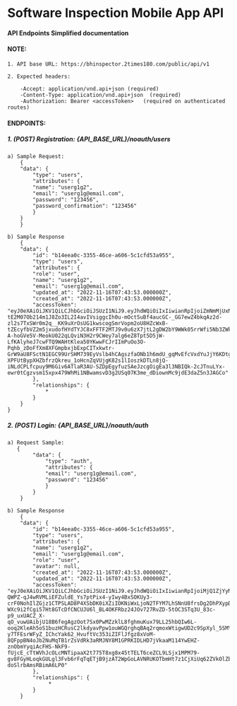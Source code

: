 # Software Inspection Mobile App API

#### API Endpoints Simplified documentation

#### NOTE:
    1. API base URL: https://bhinspector.2times180.com/public/api/v1

    2. Expected headers:

        -Accept: application/vnd.api+json (required)
        -Content-Type: application/vnd.api+json  (required)
        -Authorization: Bearer <accessToken>   (required on authenticated routes)

#### ENDPOINTS:
##### 1. (POST) Registration: {API_BASE_URL}/noauth/users
    a) Sample Request:
        {
        "data": {
            "type": "users",
            "attributes": {
            "name": "userg1g2",
            "email": "userg1g@email.com",
            "password": "123456",
            "password_confirmation": "123456"
            }
        }
        }

    b) Sample Response
        {
        "data": {
            "id": "b14eea0c-3355-46ce-a606-5c1cfd53a955",
            "type": "users",
            "attributes": {
            "role": "user",
            "name": "userg1g2",
            "email": "userg1g@email.com",
            "updated_at": "2022-11-16T07:43:53.000000Z",
            "created_at": "2022-11-16T07:43:53.000000Z",
            "accessToken": "eyJ0eXAiOiJKV1QiLCJhbGciOiJSUzI1NiJ9.eyJhdWQiOiIxIiwianRpIjoiZmNmMjUxMGJiZmE2NjQzYjJlMmU5NTMxZDliNjAyZjBmNjNiYTYxODllNzdiMDFjY2IxMWQ2MjU3NjEwYmJjNjBhMzRlZjRkZGJmYTgxMGUiLCJpYXQiOjE2Njg1ODQ2MzQuMDEyNzM2LCJuYmYiOjE2Njg1ODQ2MzQuMDEyNzM5LCJleHAiOjE3MDAxMjA2MzMuOTE3NzI4LCJzdWIiOiJiMTRlZWEwYy0zMzU1LTQ2Y2UtYTYwNi01YzFjZmQ1M2E5NTUiLCJzY29wZXMiOltdfQ.IF7QWJoAkGLKLs1joCHWAz8PT54bXyVdj-tE2M07Ob214m1J8Zo3IL2I4avIVsiggcIh0u-mOctSuBf4aucGC-_GG7ewZ4bkqAz2d-zl2s7TxSWr0m2q__KK9uXrOsUG1kwscogSmrVopm2oU8HZcWxB-tZEcyfbVZ2m5jxudofHYdTYJC8xFFTF2MTJ9v0u6zX7jtL2gDW2bY9WWk05rrWfi5Nb3ZWk6o3dnasxP5Gkkvgh-A-hoGVe5V-MeokU022qLQviN3H2r9CWey7alg6eZ8Tpt5D5jW-LfKAlyheJ7cwFTQ9WAHtKlea50YKwwFCJrIImPuOo3O-Pqhb_zDoFfXm8XFGmpbxjbExpCITxkwtr-GrW9aU8FSctN1EGC99UrSHM739EyVslb4hCAgszfaONb1h6mdU_gqMvEfcVxdYuJjY6KDtg9elUd83KPcBn2JmvpKmjN6aRjTiR40Tz2bZTMwh2ql8muwstjRgAu-XPFUtBypXHZbfrzQkreu_1oHcnZqVUjgK82s1lIoszkDTLn8jQ-iNLdCPLfcpuy9M6Giv6ATlaR3AU-SZDpEgyfuzSAeJzcgOigEa3l3NBIQk-2cJTnuLYx-ewr0tCgzvsm15xpx479WhMi1NBwamsvD3g2USq07K3me_dDiownMc9jdE3daZ5n3JAGCo"
            },
            "relationships": {
                *
            }
        }
    }

##### 2. (POST) Login: {API_BASE_URL}/noauth/auth
    a) Request Sample:
       {
            "data": {
                "type": "auth",
                "attributes": {
                "email": "userg1g@email.com",
                "password": "123456"
                }
            }
        }
        
    b) Sample Response
        {
        "data": {
            "id": "b14eea0c-3355-46ce-a606-5c1cfd53a955",
            "type": "users",
            "attributes": {
            "name": "userg1g2",
            "email": "userg1g@email.com",
            "role": "user",
            "avatar": null,
            "created_at": "2022-11-16T07:43:53.000000Z",
            "updated_at": "2022-11-16T07:43:53.000000Z",
            "accessToken": "eyJ0eXAiOiJKV1QiLCJhbGciOiJSUzI1NiJ9.eyJhdWQiOiIxIiwianRpIjoiMjQ1ZjYyMmNlMGFhMDA0ZTRkZWIxZWU5ZWEwYTRkYTkyMzJiNTc2YzFlNzcwNTNjNjE5MTY5YWIxYzM4YmUzYmRmZTExZjJlZWJmMjYwOGYiLCJpYXQiOjE2Njg1ODQ5MDIuMzI5MTgsIm5iZiI6MTY2ODU4NDkwMi4zMjkxODIsImV4cCI6MTcwMDEyMDkwMi4yNTI0NzksInN1YiI6ImIxNGVlYTBjLTMzNTUtNDZjZS1hNjA2LTVjMWNmZDUzYTk1NSIsInNjb3BlcyI6W119.A34rDCqK0V2K-QWPZ-qJ4wRVMLiEFZuldE_Ys7ptPix4-yIwy4BxSOKUy3-crF0NohIlZGjz1CTPSLAD8P4XSbDK0iXZiIOKNiWxLjoN2TFYM7LhSNnU8frsDg2DhPXypD1jLCpaXxRsJ9Rc_u9oGztU1oliCGWeZtag5kidUZ5UBwNv6HNZykMy-WXc9i2fCgi57Ht8GTcDfCNCUJU6l_BL4OKFRbz24JOv727RvZD-5tOC3STq3U_83c-p9_uxUACZ_X-qO_vuwUAibjU18B6fegAgzOot7Sx0PwMZzklL8fghmuKux79LL25hbQIw6L-ooq2KleAh5oS1buzHCRusC2lkdyavPpw1ouWGQrghqBAq2rqmoxWtigwUD2c9SpXyl_5SMYL4O7pXJ-y7TFEsrWFyZ_IChcYak62_HvuftVc353iZIFlJfgz8xVoM-8QFppBN4oJb2NuMqTB1rZsVdRk3aRMJNY8M1GPRKIDLHD7jVkaaM114YwEHZ-znObmYyqiAcFHS-NkF9-fUjcE_cTtWVhJcOLcMNTipaaX2t775T8xg8x45tTELT6ceZCL9LSjx1MPM79-gv8FGyHLoqkGULgl3Fvb6rFqTqETjB9jzAT2WpGoLAVNRUKOTbmHt7z1CjXiUq62ZVkOlZbHN-doSlrbAmsRBimA6LP0"
            },
            "relationships": {
                 *
            }
        }